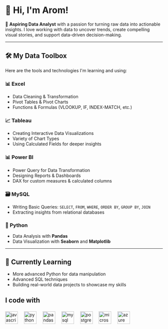 
###

# 👋 Hi, I'm Arom!

🎯 **Aspiring Data Analyst** with a passion for turning raw data into actionable insights. I love working with data to uncover trends, create compelling visual stories, and support data-driven decision-making.

---

## 🛠️ My Data Toolbox

Here are the tools and technologies I'm learning and using:

### 📊 Excel
- Data Cleaning & Transformation  
- Pivot Tables & Pivot Charts  
- Functions & Formulas (VLOOKUP, IF, INDEX-MATCH, etc.)

### 📈 Tableau
- Creating Interactive Data Visualizations  
- Variety of Chart Types  
- Using Calculated Fields for deeper insights

### 📊 Power BI
- Power Query for Data Transformation  
- Designing Reports & Dashboards  
- DAX for custom measures & calculated columns

### 🗃️ MySQL
- Writing Basic Queries: `SELECT`, `FROM`, `WHERE`, `ORDER BY`, `GROUP BY`, `JOIN`  
- Extracting insights from relational databases

### 🐍 Python
- Data Analysis with **Pandas**  
- Data Visualization with **Seaborn** and **Matplotlib**

---

## 🌱 Currently Learning
- More advanced Python for data manipulation  
- Advanced SQL techniques  
- Building real-world data projects to showcase my skills


###

<h2 align="left">I code with</h2>

###

<div align="left">
  <img src="https://cdn.jsdelivr.net/gh/devicons/devicon/icons/javascript/javascript-original.svg" height="40" alt="javascript logo"  />
  <img width="12" />
  <img src="https://cdn.jsdelivr.net/gh/devicons/devicon/icons/python/python-original.svg" height="40" alt="python logo"  />
  <img width="12" />
  <img src="https://cdn.jsdelivr.net/gh/devicons/devicon/icons/pandas/pandas-original.svg" height="40" alt="pandas logo"  />
  <img width="12" />
  <img src="https://cdn.jsdelivr.net/gh/devicons/devicon/icons/mysql/mysql-original.svg" height="40" alt="mysql logo"  />
  <img width="12" />
  <img src="https://cdn.jsdelivr.net/gh/devicons/devicon/icons/postgresql/postgresql-original.svg" height="40" alt="postgresql logo"  />
  <img width="12" />
  <img src="https://cdn.jsdelivr.net/gh/devicons/devicon/icons/microsoftsqlserver/microsoftsqlserver-plain.svg" height="40" alt="microsoftsqlserver logo"  />
  <img width="12" />
  <img src="https://cdn.jsdelivr.net/gh/devicons/devicon/icons/azure/azure-original.svg" height="40" alt="azure logo"  />
</div>


